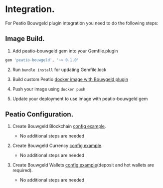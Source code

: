 # Integration.

For Peatio Bouwgeld plugin integration you need to do the following steps:

## Image Build.

1. Add peatio-bouwgeld gem into your Gemfile.plugin
```ruby
gem 'peatio-bouwgeld', '~> 0.1.0'
```

2. Run `bundle install` for updating Gemfile.lock

3. Build custom Peatio [docker image with Bouwgeld plugin](https://github.com/rubykube/peatio/blob/master/docs/plugins.md#build)

4. Push your image using `docker push`

5. Update your deployment to use image with peatio-bouwgeld gem

## Peatio Configuration.

1. Create Bouwgeld Blockchain [config example](../config/blockchains.yml).
    * No additional steps are needed

2. Create Bouwgeld Currency [config example](../config/currencies.yml).
    * No additional steps are needed

3. Create Bouwgeld Wallets [config example](../config/wallets.yml)(deposit and hot wallets are required).
    * No additional steps are needed
